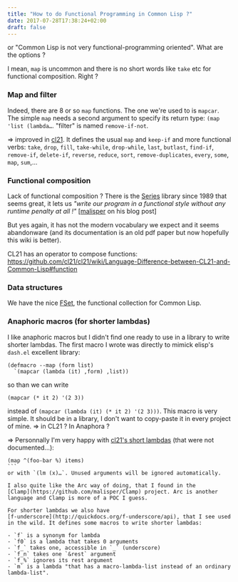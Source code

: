 ```yaml
---
title: "How to do Functional Programming in Common Lisp ?"
date: 2017-07-28T17:38:24+02:00
draft: false
---
```


or "Common Lisp is not very functional-programming oriented". What are the options ?

I mean, `map` is uncommon and there is no short words like `take` etc
for functional composition. Right ?

### Map and filter

Indeed, there are 8 or so `map` functions. The one we're used to is
`mapcar`. The simple `map` needs a second argument to specify its return
type: `(map 'list (lambda…`. "filter" is named `remove-if-not`.

=> improved in [cl21](http://cl21.org/). It defines the usual `map`
and `keep-if` and more functional verbs: `take`, `drop`, `fill`,
`take-while`, `drop-while`, `last`, `butlast`, `find-if`, `remove-if`,
`delete-if`, `reverse`, `reduce`, `sort`, `remove-duplicates`,
`every`, `some`, `map`, `sum`,…


### Functional composition

Lack of functional composition ? There is the
[Series](https://github.com/tokenrove/series/wiki) library since 1989
that seems great, it lets us *"write our program in a functional style
without any runtime penalty at all !"*
[[malisper](http://malisper.me/2016/04/13/loops-in-lisp-part-4-series/)
on his blog post]

But yes again, it has not the modern vocabulary we expect
and it seems abandonware (and its documentation is an old pdf paper
but now hopefully this wiki is better).

CL21 has an operator to compose functions: https://github.com/cl21/cl21/wiki/Language-Difference-between-CL21-and-Common-Lisp#function


### Data structures

We have the nice [FSet](https://github.com/slburson/fset), the functional collection for Common Lisp.

### Anaphoric macros (for shorter lambdas)

I like anaphoric macros but I didn't find one ready to use in a library to write shorter lambdas. The first macro I wrote was directly to mimick elisp's `dash.el` excellent library:

```common-lisp
(defmacro --map (form list)
  `(mapcar (lambda (it) ,form) ,list))
```
so than we can write
```common-lisp
(mapcar (* it 2) '(2 3))
```

instead of `(mapcar (lambda (it) (* it 2) '(2 3)))`.
This macro is very simple. It should be in a library, I don't want to copy-paste it in every project of mine. => in CL21 ? In Anaphora ?

=> Personnally I'm very happy with
[cl21's short lambdas](https://lispcookbook.github.io/cl-cookbook/cl21.html#shorter-lambda)
(that were not documented…):

````
(map ^(foo-bar %) items)
```
or with `(lm (x)…`. Unused arguments will be ignored automatically.

I also quite like the Arc way of doing, that I found in the
[Clamp](https://github.com/malisper/Clamp) project. Arc is another
language and Clamp is more of a POC I guess.

For shorter lambdas we also have
[f-underscore](http://quickdocs.org/f-underscore/api), that I see used
in the wild. It defines some macros to write shorter lambdas:

- `f` is a synonym for lambda
- `f0` is a lambda that takes 0 arguments
- `f_` takes one, accessible in `_` (underscore)
- `f_n` takes one `&rest` argument
- `f_%` ignores its rest argument
- `m` is a lambda "that has a macro-lambda-list instead of an ordinary lambda-list".
